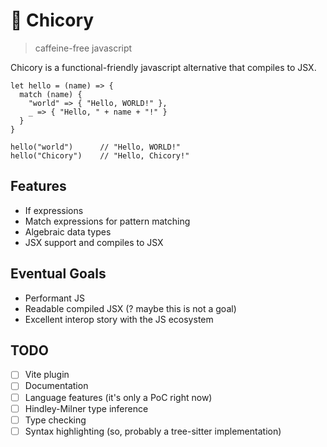 # 🐣 Chicory

> caffeine-free javascript

Chicory is a functional-friendly javascript alternative that compiles to JSX.

```chicory
let hello = (name) => {
  match (name) {
    "world" => { "Hello, WORLD!" },
    _ => { "Hello, " + name + "!" }
  }
}

hello("world")      // "Hello, WORLD!"
hello("Chicory")    // "Hello, Chicory!"
```

## Features

- If expressions
- Match expressions for pattern matching
- Algebraic data types
- JSX support and compiles to JSX

## Eventual Goals

- Performant JS
- Readable compiled JSX (? maybe this is not a goal)
- Excellent interop story with the JS ecosystem

## TODO

- [ ] Vite plugin
- [ ] Documentation
- [ ] Language features (it's only a PoC right now)
- [ ] Hindley-Milner type inference
- [ ] Type checking
- [ ] Syntax highlighting (so, probably a tree-sitter implementation)
